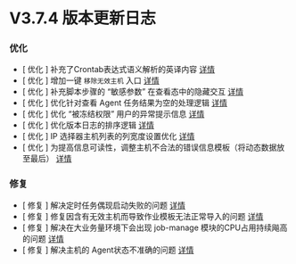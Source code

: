 # V3.7.4 版本更新日志




### 优化
- [ 优化 ] 补充了Crontab表达式语义解析的英译内容 [详情](http://github.com/Tencent/bk-job/issues/1084)
- [ 优化 ] 增加一键 `移除无效主机` 入口 [详情](http://github.com/Tencent/bk-job/issues/1863)
- [ 优化 ] 补充脚本步骤的 “敏感参数” 在查看态中的隐藏交互 [详情](http://github.com/Tencent/bk-job/issues/1842)
- [ 优化 ] 优化针对查看 Agent 任务结果为空的处理逻辑 [详情](http://github.com/TencentBlueKing/bk-job/issues/2132)
- [ 优化 ] 优化 “被冻结权限” 用户的异常提示信息 [详情](http://github.com/TencentBlueKing/bk-job/issues/1075)
- [ 优化 ] 优化版本日志的排序逻辑 [详情](http://github.com/TencentBlueKing/bk-job/issues/2116)
- [ 优化 ] IP 选择器主机列表的列宽度设置优化 [详情](http://github.com/TencentBlueKing/bk-job/issues/2100)
- [ 优化 ] 为提高信息可读性，调整主机不合法的错误信息模板（将动态数据放至最后） [详情](http://github.com/TencentBlueKing/bk-job/issues/2093)

### 修复
- [ 修复 ] 解决定时任务偶现启动失败的问题 [详情](http://github.com/TencentBlueKing/bk-job/issues/2138)
- [ 修复 ] 修复因含有无效主机而导致作业模板无法正常导入的问题 [详情](http://github.com/TencentBlueKing/bk-job/issues/2117)
- [ 修复 ] 解决在大业务量环境下会出现 job-manage 模块的CPU占用持续飚高的问题 [详情](http://github.com/TencentBlueKing/bk-job/issues/2114)
- [ 修复 ] 解决主机的 Agent状态不准确的问题 [详情](http://github.com/TencentBlueKing/bk-job/issues/2103)